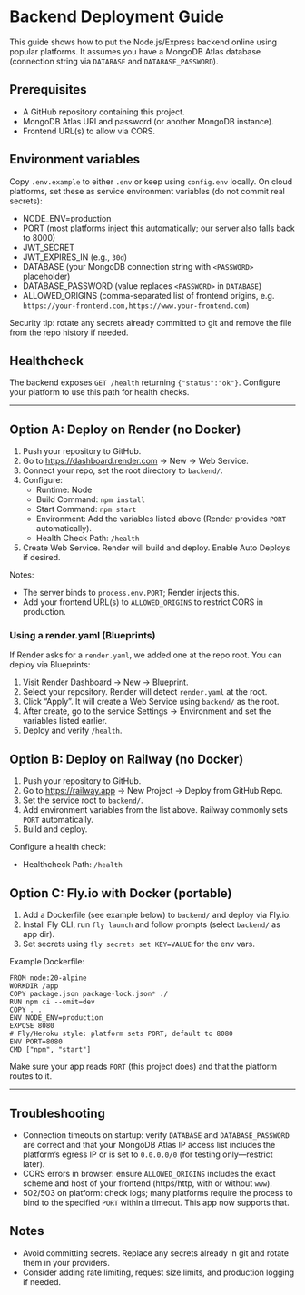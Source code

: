 # Backend Deployment Guide

This guide shows how to put the Node.js/Express backend online using popular platforms. It assumes you have a MongoDB Atlas database (connection string via `DATABASE` and `DATABASE_PASSWORD`).

## Prerequisites

- A GitHub repository containing this project.
- MongoDB Atlas URI and password (or another MongoDB instance).
- Frontend URL(s) to allow via CORS.

## Environment variables

Copy `.env.example` to either `.env` or keep using `config.env` locally. On cloud platforms, set these as service environment variables (do not commit real secrets):

- NODE_ENV=production
- PORT (most platforms inject this automatically; our server also falls back to 8000)
- JWT_SECRET
- JWT_EXPIRES_IN (e.g., `30d`)
- DATABASE (your MongoDB connection string with `<PASSWORD>` placeholder)
- DATABASE_PASSWORD (value replaces `<PASSWORD>` in `DATABASE`)
- ALLOWED_ORIGINS (comma-separated list of frontend origins, e.g. `https://your-frontend.com,https://www.your-frontend.com`)

Security tip: rotate any secrets already committed to git and remove the file from the repo history if needed.

## Healthcheck

The backend exposes `GET /health` returning `{"status":"ok"}`. Configure your platform to use this path for health checks.

---

## Option A: Deploy on Render (no Docker)

1. Push your repository to GitHub.
2. Go to https://dashboard.render.com -> New -> Web Service.
3. Connect your repo, set the root directory to `backend/`.
4. Configure:
   - Runtime: Node
   - Build Command: `npm install`
   - Start Command: `npm start`
   - Environment: Add the variables listed above (Render provides `PORT` automatically).
   - Health Check Path: `/health`
5. Create Web Service. Render will build and deploy. Enable Auto Deploys if desired.

Notes:
- The server binds to `process.env.PORT`; Render injects this.
- Add your frontend URL(s) to `ALLOWED_ORIGINS` to restrict CORS in production.

### Using a render.yaml (Blueprints)

If Render asks for a `render.yaml`, we added one at the repo root. You can deploy via Blueprints:

1. Visit Render Dashboard → New → Blueprint.
2. Select your repository. Render will detect `render.yaml` at the root.
3. Click “Apply”. It will create a Web Service using `backend/` as the root.
4. After create, go to the service Settings → Environment and set the variables listed earlier.
5. Deploy and verify `/health`.

## Option B: Deploy on Railway (no Docker)

1. Push your repository to GitHub.
2. Go to https://railway.app -> New Project -> Deploy from GitHub Repo.
3. Set the service root to `backend/`.
4. Add environment variables from the list above. Railway commonly sets `PORT` automatically.
5. Build and deploy.

Configure a health check:
- Healthcheck Path: `/health`

## Option C: Fly.io with Docker (portable)

1. Add a Dockerfile (see example below) to `backend/` and deploy via Fly.io.
2. Install Fly CLI, run `fly launch` and follow prompts (select `backend/` as app dir).
3. Set secrets using `fly secrets set KEY=VALUE` for the env vars.

Example Dockerfile:

```
FROM node:20-alpine
WORKDIR /app
COPY package.json package-lock.json* ./
RUN npm ci --omit=dev
COPY . .
ENV NODE_ENV=production
EXPOSE 8080
# Fly/Heroku style: platform sets PORT; default to 8080
ENV PORT=8080
CMD ["npm", "start"]
```

Make sure your app reads `PORT` (this project does) and that the platform routes to it.

---

## Troubleshooting

- Connection timeouts on startup: verify `DATABASE` and `DATABASE_PASSWORD` are correct and that your MongoDB Atlas IP access list includes the platform’s egress IP or is set to `0.0.0.0/0` (for testing only—restrict later).
- CORS errors in browser: ensure `ALLOWED_ORIGINS` includes the exact scheme and host of your frontend (https/http, with or without `www`).
- 502/503 on platform: check logs; many platforms require the process to bind to the specified `PORT` within a timeout. This app now supports that.

## Notes

- Avoid committing secrets. Replace any secrets already in git and rotate them in your providers.
- Consider adding rate limiting, request size limits, and production logging if needed.
